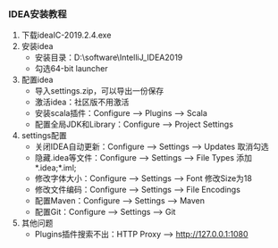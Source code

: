 ### IDEA安装教程

1. 下载ideaIC-2019.2.4.exe
2. 安装idea
   - 安装目录：D:\software\IntelliJ_IDEA2019
   - 勾选64-bit launcher
3. 配置idea
   - 导入settings.zip，可以导出一份保存
   - 激活idea：社区版不用激活
   - 安装scala插件：Configure --> Plugins --> Scala
   - 配置全局JDK和Library：Configure --> Project Settings
4. settings配置
   - 关闭IDEA自动更新：Configure --> Settings --> Updates 取消勾选
   - 隐藏.idea等文件：Configure --> Settings --> File Types 添加\*.idea;\*.iml;
   - 修改字体大小：Configure --> Settings --> Font 修改Size为18
   - 修改文件编码：Configure --> Settings --> File Encodings
   - 配置Maven：Configure --> Settings --> Maven
   - 配置Git：Configure --> Settings --> Git
5. 其他问题
   - Plugins插件搜索不出：HTTP Proxy --> http://127.0.0.1:1080